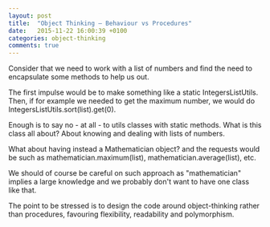 ```yaml
---
layout: post
title:  "Object Thinking – Behaviour vs Procedures"
date:   2015-11-22 16:00:39 +0100
categories: object-thinking
comments: true
---
```

Consider that we need to work with a list of numbers and find the need to encapsulate some methods to help us out.

The first impulse would be to make something like a static IntegersListUtils. 
Then, if for example we needed to get the maximum number, we would do IntegersListUtils.sort(list).get(0).

Enough is to say no - at all - to utils classes with static methods.
What is this class all about? About knowing and dealing with lists of numbers.

What about having instead a Mathematician object? and the requests would be such as mathematician.maximum(list), mathematician.average(list), etc.

We should of course be careful on such approach as "mathematician" implies a large knowledge and we probably don't want to have one class like that. 

The point to be stressed is to design the code around object-thinking rather than procedures, favouring flexibility, readability and polymorphism. 